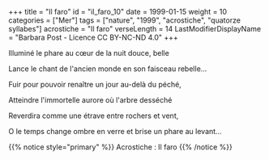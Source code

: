 +++
title = "Il faro"
id = "il_faro_10"
date = 1999-01-15
weight = 10
categories = ["Mer"]
tags = ["nature", "1999", "acrostiche", "quatorze syllabes"]
acrostiche = "Il faro"
verseLength = 14
LastModifierDisplayName = "Barbara Post - Licence CC BY-NC-ND 4.0"
+++

Illuminé le phare au cœur de la nuit douce, belle

Lance le chant de l'ancien monde en son faisceau rebelle...

Fuir pour pouvoir renaître un jour au-delà du péché,

Atteindre l'immortelle aurore où l'arbre desséché

Reverdira comme une étrave entre rochers et vent,

O le temps change ombre en verre et brise un phare au levant...

{{% notice style="primary" %}}
Acrostiche : Il faro
{{% /notice %}}
